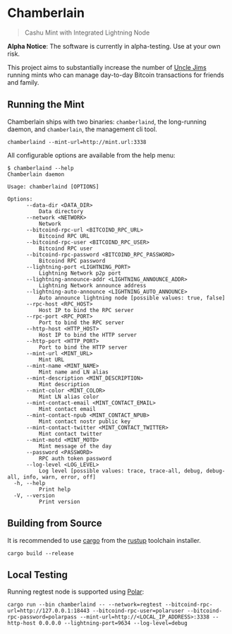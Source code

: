 # Chamberlain

> Cashu Mint with Integrated Lightning Node

**Alpha Notice**: The software is currently in alpha-testing. Use at your own
risk.

This project aims to substantially increase the number of
[Uncle Jims](https://thebitcoinmanual.com/behind-btc/nodes/uncle-jim-node/)
running mints who can manage day-to-day Bitcoin transactions for friends and
family.

## Running the Mint

Chamberlain ships with two binaries: `chamberlaind`, the long-running daemon,
and `chamberlain`, the management cli tool.

```
chamberlaind --mint-url=http://mint.url:3338
```

All configurable options are available from the help menu:

```
$ chamberlaind --help
Chamberlain daemon

Usage: chamberlaind [OPTIONS]

Options:
      --data-dir <DATA_DIR>
          Data directory
      --network <NETWORK>
          Network
      --bitcoind-rpc-url <BITCOIND_RPC_URL>
          Bitcoind RPC URL
      --bitcoind-rpc-user <BITCOIND_RPC_USER>
          Bitcoind RPC user
      --bitcoind-rpc-password <BITCOIND_RPC_PASSWORD>
          Bitcoind RPC password
      --lightning-port <LIGHTNING_PORT>
          Lightning Network p2p port
      --lightning-announce-addr <LIGHTNING_ANNOUNCE_ADDR>
          Lightning Network announce address
      --lightning-auto-announce <LIGHTNING_AUTO_ANNOUNCE>
          Auto announce lightning node [possible values: true, false]
      --rpc-host <RPC_HOST>
          Host IP to bind the RPC server
      --rpc-port <RPC_PORT>
          Port to bind the RPC server
      --http-host <HTTP_HOST>
          Host IP to bind the HTTP server
      --http-port <HTTP_PORT>
          Port to bind the HTTP server
      --mint-url <MINT_URL>
          Mint URL
      --mint-name <MINT_NAME>
          Mint name and LN alias
      --mint-description <MINT_DESCRIPTION>
          Mint description
      --mint-color <MINT_COLOR>
          Mint LN alias color
      --mint-contact-email <MINT_CONTACT_EMAIL>
          Mint contact email
      --mint-contact-npub <MINT_CONTACT_NPUB>
          Mint contact nostr public key
      --mint-contact-twitter <MINT_CONTACT_TWITTER>
          Mint contact twitter
      --mint-motd <MINT_MOTD>
          Mint message of the day
      --password <PASSWORD>
          RPC auth token password
      --log-level <LOG_LEVEL>
          Log level [possible values: trace, trace-all, debug, debug-all, info, warn, error, off]
  -h, --help
          Print help
  -V, --version
          Print version
```

## Building from Source

It is recommended to use [cargo](https://github.com/rust-lang/cargo) from the
[rustup](https://rustup.rs/) toolchain installer.

```
cargo build --release
```

## Local Testing

Running regtest node is supported using [Polar](https://lightningpolar.com/):

```
cargo run --bin chamberlaind -- --network=regtest --bitcoind-rpc-url=http://127.0.0.1:18443 --bitcoind-rpc-user=polaruser --bitcoind-rpc-password=polarpass --mint-url=http://<LOCAL_IP_ADDRESS>:3338 --http-host 0.0.0.0 --lightning-port=9634 --log-level=debug
```
